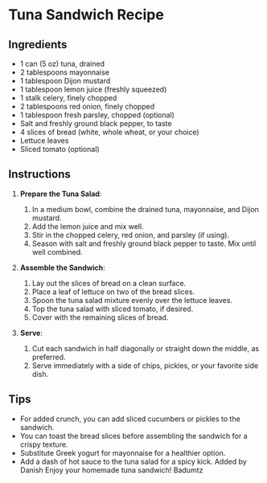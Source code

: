 # Tuna Sandwich Recipe

## Ingredients

- 1 can (5 oz) tuna, drained
- 2 tablespoons mayonnaise
- 1 tablespoon Dijon mustard
- 1 tablespoon lemon juice (freshly squeezed)
- 1 stalk celery, finely chopped
- 2 tablespoons red onion, finely chopped
- 1 tablespoon fresh parsley, chopped (optional)
- Salt and freshly ground black pepper, to taste
- 4 slices of bread (white, whole wheat, or your choice)
- Lettuce leaves
- Sliced tomato (optional)

## Instructions

1. **Prepare the Tuna Salad**:
   1. In a medium bowl, combine the drained tuna, mayonnaise, and Dijon mustard.
   2. Add the lemon juice and mix well.
   3. Stir in the chopped celery, red onion, and parsley (if using).
   4. Season with salt and freshly ground black pepper to taste. Mix until well combined.

2. **Assemble the Sandwich**:
   1. Lay out the slices of bread on a clean surface.
   2. Place a leaf of lettuce on two of the bread slices.
   3. Spoon the tuna salad mixture evenly over the lettuce leaves.
   4. Top the tuna salad with sliced tomato, if desired.
   5. Cover with the remaining slices of bread.

3. **Serve**:
   1. Cut each sandwich in half diagonally or straight down the middle, as preferred.
   2. Serve immediately with a side of chips, pickles, or your favorite side dish.

## Tips

- For added crunch, you can add sliced cucumbers or pickles to the sandwich.
- You can toast the bread slices before assembling the sandwich for a crispy texture.
- Substitute Greek yogurt for mayonnaise for a healthier option.
- Add a dash of hot sauce to the tuna salad for a spicy kick.
  Added by Danish
Enjoy your homemade tuna sandwich!
Badumtz
